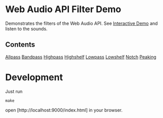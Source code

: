 # Web Audio API Filter Demo

Demonstrates the filters of the Web Audio API.
See [Interactive Demo](https://ahysing.github.io/webaudio-filter-demo/) and listen to the sounds.

## Contents

[Allpass](https://ahysing.github.io/webaudio-filter-demo/allpass-filter.html)
[Bandpass](https://ahysing.github.io/webaudio-filter-demo/bandpass-filter.html)
[Highpass](https://ahysing.github.io/webaudio-filter-demo/highpass-filter.html)
[Highshelf](https://ahysing.github.io/webaudio-filter-demo/highshelf-filter.html)
[Lowpass](https://ahysing.github.io/webaudio-filter-demo/lowpass-filter.html)
[Lowshelf](https://ahysing.github.io/webaudio-filter-demo/lowshelf-filter.html)
[Notch](https://ahysing.github.io/webaudio-filter-demo/notch-filter.html)
[Peaking](https://ahysing.github.io/webaudio-filter-demo/peaking-filter.html)

# Development
Just run

    make

open [http://localhost:9000/index.html] in your browser.
